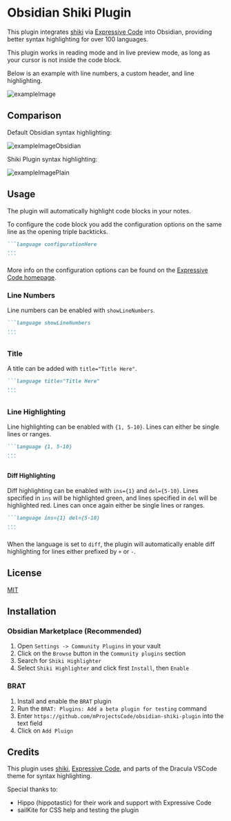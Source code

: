 # Obsidian Shiki Plugin

This plugin integrates [shiki](https://shiki.style/) via [Expressive Code](https://expressive-code.com/) into Obsidian, providing better syntax highlighting for over 100 languages.

This plugin works in reading mode and in live preview mode, as long as your cursor is not inside the code block.

Below is an example with line numbers, a custom header, and line highlighting.

![exampleImage](https://raw.githubusercontent.com/mProjectsCode/obsidian-shiki-plugin/master/exampleImage.png)

## Comparison

Default Obsidian syntax highlighting:

![exampleImageObsidian](https://raw.githubusercontent.com/mProjectsCode/obsidian-shiki-plugin/master/exampleImageObsidian.png)

Shiki Plugin syntax highlighting:

![exampleImagePlain](https://raw.githubusercontent.com/mProjectsCode/obsidian-shiki-plugin/master/exampleImagePlain.png)

## Usage

The plugin will automatically highlight code blocks in your notes.

To configure the code block you add the configuration options on the same line as the opening triple backticks.

````md
```language configurationHere
...
```
````

More info on the configuration options can be found on the [Expressive Code homepage](https://expressive-code.com/).

### Line Numbers

Line numbers can be enabled with `showLineNumbers`.

````md
```language showLineNumbers
...
```
````

### Title

A title can be added with `title="Title Here"`.

````md
```language title="Title Here"
...
```
````

### Line Highlighting

Line highlighting can be enabled with `{1, 5-10}`.
Lines can either be single lines or ranges.

````md
```language {1, 5-10}
...
```
````

#### Diff Highlighting

Diff highlighting can be enabled with `ins={1}` and `del={5-10}`.
Lines specified in `ins` will be highlighted green, and lines specified in `del` will be highlighted red.
Lines can once again either be single lines or ranges.

````md
```language ins={1} del={5-10}
...
```
````

When the language is set to `diff`, the plugin will automatically enable diff highlighting for lines either prefixed by `+` or `-`.

## License

[MIT](https://github.com/mProjectsCode/obsidian-shiki-plugin/blob/master/LICENSE)

## Installation

### Obsidian Marketplace (Recommended)

1. Open `Settings -> Community Plugins` in your vault
2. Click on the `Browse` button in the `Community plugins` section
3. Search for `Shiki Highlighter`
4. Select `Shiki Highlighter` and click first `Install`, then `Enable`

### BRAT

1. Install and enable the `BRAT` plugin
2. Run the `BRAT: Plugins: Add a beta plugin for testing` command
3. Enter `https://github.com/mProjectsCode/obsidian-shiki-plugin` into the text field
4. Click on `Add Pluign`

## Credits

This plugin uses [shiki](https://shiki.style/), [Expressive Code](https://expressive-code.com/), and parts of the Dracula VSCode theme for syntax highlighting.

Special thanks to:

-   Hippo (hippotastic) for their work and support with Expressive Code
-   sailKite for CSS help and testing the plugin

